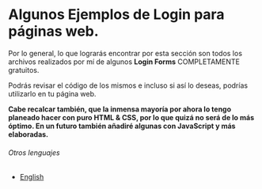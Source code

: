 # Algunos Ejemplos de Login para páginas web.

Por lo general, lo que lograrás encontrar por esta sección son todos los archivos realizados por mí de algunos **Login Forms** COMPLETAMENTE gratuitos.

Podrás revisar el código de los mismos e incluso si así lo deseas, podrías utilizarlo en tu página web.

**Cabe recalcar también, que la inmensa mayoría por ahora lo tengo planeado hacer con puro HTML & CSS, por lo que quizá no será de lo más óptimo. 
En un futuro también añadiré algunas con JavaScript y más elaboradas.** 

###### Otros lenguajes

- [English](./README.md)
